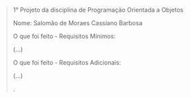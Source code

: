 > 1° Projeto da disciplina de Programação Orientada a Objetos
>
> Nome: Salomão de Moraes Cassiano Barbosa
>
> O que foi feito - Requisitos Mínimos:
> 
> (...)
>
> O que foi feito - Requisitos Adicionais:
>
> (...)
>
> .
